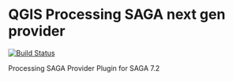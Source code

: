 # QGIS Processing SAGA next gen provider

[![Build Status](https://travis-ci.org/north-road/qgis-processing-saga-nextgen.svg?branch=master)](https://travis-ci.org/north-road/qgis-processing-r)

Processing SAGA Provider Plugin for SAGA 7.2
